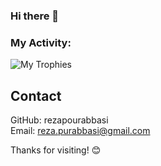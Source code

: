 ### Hi there 👋

<h3 align="left">My Activity:</h3>

![My Trophies](https://github-profile-trophy.vercel.app/?username=rezapourabbasi)


## Contact

GitHub: rezapourabbasi
<br>
Email: reza.purabbasi@gmail.com


Thanks for visiting! 😊
